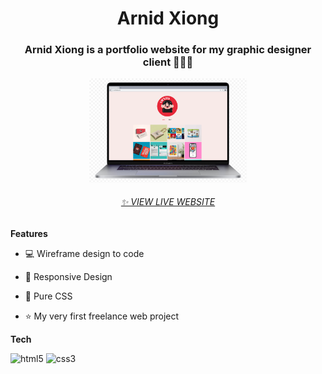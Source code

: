 <h1 align="center">Arnid Xiong</h1>
<h3 align="center">Arnid Xiong is a portfolio website for my graphic designer client 👩🏻‍🎨</h3>
<p align="center"><img src="/img/arnid.png" width="50%"></p>
<h6 align="center"><a href="https://arnidxiong.co/">✨ VIEW LIVE WEBSITE
</a></h6>

**Features**

- 💻 Wireframe design to code

- 📱 Responsive Design

- 🎨 Pure CSS

- ⭐️ My very first freelance web project

**Tech**

<p align="left">
    <img
      src="https://img.shields.io/badge/HTML5-E34F26?style=for-the-badge&logo=html5&logoColor=white"
      alt="html5"
    />
    <img
      src="https://img.shields.io/badge/CSS3-1572B6?style=for-the-badge&logo=css3&logoColor=white"
      alt="css3"
    />
</p>
